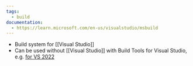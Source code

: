 ```yaml
---
tags:
  - build
documentation:
  - https://learn.microsoft.com/en-us/visualstudio/msbuild
---
```

- Build system for [[Visual Studio]]
- Can be used without [[Visual Studio]] with Build Tools for Visual Studio, e.g. [for VS 2022](https://learn.microsoft.com/en-us/visualstudio/msbuild)
